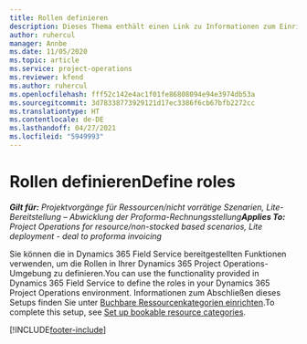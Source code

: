 ```yaml
---
title: Rollen definieren
description: Dieses Thema enthält einen Link zu Informationen zum Einrichten buchbarer Ressourcenkategorien.
author: ruhercul
manager: Annbe
ms.date: 11/05/2020
ms.topic: article
ms.service: project-operations
ms.reviewer: kfend
ms.author: ruhercul
ms.openlocfilehash: fff52c142e4ac1f01fe86808094e94e3974db53a
ms.sourcegitcommit: 3d78338773929121d17ec3386f6cb67bfb2272cc
ms.translationtype: HT
ms.contentlocale: de-DE
ms.lasthandoff: 04/27/2021
ms.locfileid: "5949993"
---
```

# <a name="define-roles"></a><span data-ttu-id="bbf04-103">Rollen definieren</span><span class="sxs-lookup"><span data-stu-id="bbf04-103">Define roles</span></span>

<span data-ttu-id="bbf04-104">_**Gilt für:** Projektvorgänge für Ressourcen/nicht vorrätige Szenarien, Lite-Bereitstellung – Abwicklung der Proforma-Rechnungsstellung_</span><span class="sxs-lookup"><span data-stu-id="bbf04-104">_**Applies To:** Project Operations for resource/non-stocked based scenarios, Lite deployment - deal to proforma invoicing_</span></span>

<span data-ttu-id="bbf04-105">Sie können die in Dynamics 365 Field Service bereitgestellten Funktionen verwenden, um die Rollen in Ihrer Dynamics 365 Project Operations-Umgebung zu definieren.</span><span class="sxs-lookup"><span data-stu-id="bbf04-105">You can use the functionality provided in Dynamics 365 Field Service to define the roles in your Dynamics 365 Project Operations environment.</span></span> <span data-ttu-id="bbf04-106">Informationen zum Abschließen dieses Setups finden Sie unter [Buchbare Ressourcenkategorien einrichten](/dynamics365/field-service/set-up-bookable-resource-categories).</span><span class="sxs-lookup"><span data-stu-id="bbf04-106">To complete this setup, see [Set up bookable resource categories](/dynamics365/field-service/set-up-bookable-resource-categories).</span></span>


[!INCLUDE[footer-include](../includes/footer-banner.md)]